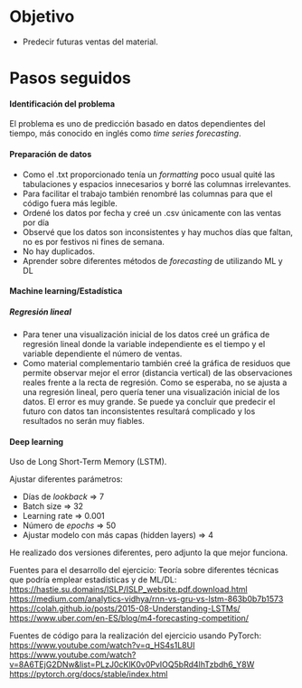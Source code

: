 # Objetivo
- Predecir futuras ventas del material.
# Pasos seguidos
#### Identificación del problema
El problema es uno de predicción basado en datos dependientes del tiempo, más conocido en inglés como *time series forecasting*.
#### Preparación de datos
- Como el .txt proporcionado tenía un *formatting* poco usual quité las tabulaciones y espacios innecesarios y borré las columnas irrelevantes. 
- Para facilitar el trabajo también renombré las columnas para que el código fuera más legible.
- Ordené los datos por fecha y creé un .csv únicamente con las ventas por día 
- Observé que los datos son inconsistentes y hay muchos días que faltan, no es por festivos ni fines de semana.
- No hay duplicados.
- Aprender sobre diferentes métodos de *forecasting* de utilizando ML y DL
#### Machine learning/Estadística
##### Regresión lineal
- Para tener una visualización inicial de los datos creé un gráfica de regresión lineal donde la variable independiente es el tiempo y el variable dependiente el número de ventas.
- Como material complementario también creé la gráfica de residuos que permite observar mejor el error (distancia vertical) de las observaciones reales frente a la recta de regresión.
Como se esperaba, no se ajusta a una regresión lineal, pero quería tener una visualización inicial de los datos. El error es muy grande. Se puede ya concluir que predecir el futuro con datos tan inconsistentes resultará complicado y los resultados no serán muy fiables.
#### Deep learning
Uso de Long Short-Term Memory (LSTM).

Ajustar diferentes parámetros:
- Días de *lookback* => 7
- Batch size => 32
- Learning rate => 0.001
- Número de *epochs* => 50
- Ajustar modelo con más capas (hidden layers) => 4

He realizado dos versiones diferentes, pero adjunto la que mejor funciona. 

Fuentes para el desarrollo del ejercicio:
Teoría sobre diferentes técnicas que podría emplear estadísticas y de ML/DL:
https://hastie.su.domains/ISLP/ISLP_website.pdf.download.html
https://medium.com/analytics-vidhya/rnn-vs-gru-vs-lstm-863b0b7b1573
https://colah.github.io/posts/2015-08-Understanding-LSTMs/
https://www.uber.com/en-ES/blog/m4-forecasting-competition/

Fuentes de código para la realización del ejercicio usando PyTorch:
https://www.youtube.com/watch?v=q_HS4s1L8UI
https://www.youtube.com/watch?v=8A6TEjG2DNw&list=PLzJ0cKlK0v0PvIOQ5bRd4lhTzbdh6_Y8W
https://pytorch.org/docs/stable/index.html

